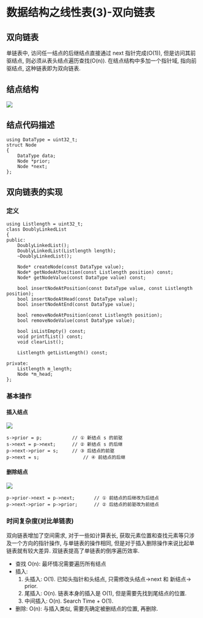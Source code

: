 # 数据结构之线性表(3)-双向链表

## 双向链表
单链表中, 访问任一结点的后继结点直接通过 next 指针完成(O(1)), 但是访问其前驱结点, 则必须从表头结点遍历查找(O(n)). 在结点结构中多加一个指针域, 指向前驱结点, 这种链表即为双向链表. 

## 结点结构
![](http://i.imgur.com/bZMTb8N.png)

## 结点代码描述

    using DataType = uint32_t;
	struct Node
	{
    	DataType data;
    	Node *prior;
    	Node *next;
	};

## 双向链表的实现

### 定义

	using Listlength = uint32_t;
    class DoublyLinkedList
	{
	public:
	    DoublyLinkedList();
	    DoublyLinkedList(Listlength length);
	    ~DoublyLinkedList();
	
	    Node* createNode(const DataType value);
	    Node* getNodeAtPosition(const Listlength position) const;
	    Node* getNodeValue(const DataType value) const;
	
	    bool insertNodeAtPosition(const DataType value, const Listlength position);
	    bool insertNodeAtHead(const DataType value);
	    bool insertNodeAtEnd(const DataType value);
	
	    bool removeNodeAtPosition(const Listlength position);
	    bool removeNodeValue(const DataType value);
	
	    bool isListEmpty() const;
	    void printfList() const;
	    void clearList();
	
	    Listlength getListLength() const;
	
	private:
	    Listlength m_length;
	    Node *m_head;
	};

### 基本操作

#### 插入结点
![](http://i.imgur.com/fHhSUSP.png)

	s->prior = p;			// ① 新结点 s 的前驱
	s->next = p->next;		// ② 新结点 s 的后继
	p->next->prior = s;		// ③ 后结点的前驱
	p->next = s;				// ④ 前结点的后继
	
#### 删除结点
![](http://i.imgur.com/gZSZDXJ.png)

	p->prior->next = p->next;		// ① 前结点的后继改为后结点
	p->next->prior = p->prior;		// ② 后结点的前驱改为前结点


### 时间复杂度(对比单链表)

双向链表增加了空间需求, 对于一些如计算表长, 获取元素位置和查找元素等只涉及一个方向的指针操作, 与单链表的操作相同, 但是对于插入删除操作来说比起单链表就有较大差异. 双链表提高了单链表的倒序遍历效率.

- 查找 O(n): 最坏情况需要遍历所有结点
- 插入: 
	1. 头插入: O(1). 已知头指针和头结点, 只需修改头结点->next 和 新结点-> prior.   
    2. 尾插入: O(n). 链表本身的插入是 O(1), 但是需要先找到尾结点的位置.
    3. 中间插入: O(n). Search Time + O(1).
- 删除: O(n): 与插入类似, 需要先确定被删结点的位置, 再删除.
	
